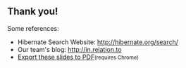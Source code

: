 <!-- .slide: data-state="focus" -->
## Thank you!

Some references:

 * Hibernate Search Website: <http://hibernate.org/search/>
 * Our team's blog: <http://in.relation.to>
 * <a href="?print-pdf">Export these slides to PDF</a><small>(requires Chrome)</small>
